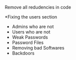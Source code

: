 Remove all redudencies in code

*Fixing the users section
  * Admins who are not
  * Users who are not
  * Weak Passwords
* Password Files
* Removing bad Softwares
* Backdoors

